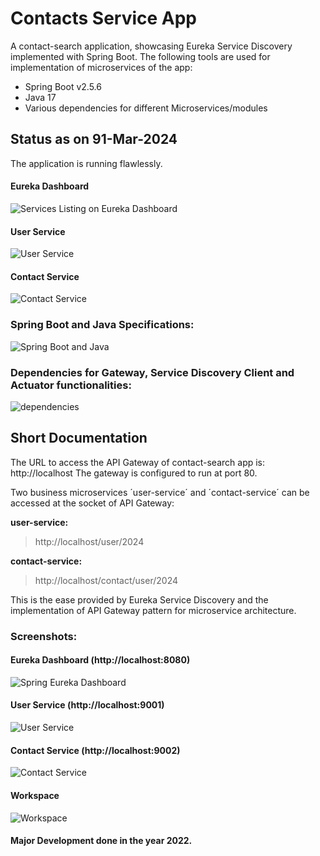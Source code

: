 # Contacts Service App
A contact-search application, showcasing Eureka Service Discovery implemented with Spring Boot.
The following tools are used for implementation of microservices of the app:
- Spring Boot v2.5.6
- Java 17
- Various dependencies for different Microservices/modules

## Status as on 91-Mar-2024
The application is running flawlessly.

#### Eureka Dashboard
![Services Listing on Eureka Dashboard](assets/images/screenshot.20240319.png)

#### User Service
![User Service](assets/images/user-service-20240319.png)

#### Contact Service
![Contact Service](assets/images/contact-service-20240319.png)

### Spring Boot and Java Specifications:
![Spring Boot and Java](assets/images/Spring-Boot-and-Java-versions.jpg)

### Dependencies for Gateway, Service Discovery Client and Actuator functionalities:
![dependencies](assets/images/dependencies.jpg)

## Short Documentation
The URL to access the API Gateway of contact-search app is:
http://localhost
The gateway is configured to run at port 80.

Two business microservices ´user-service´ and ´contact-service´ can be accessed at the socket of API Gateway:

**user-service:**
> http://localhost/user/2024

**contact-service:**
> http://localhost/contact/user/2024

This is the ease provided by Eureka Service Discovery and the implementation of API Gateway pattern for microservice architecture.

### Screenshots:

#### Eureka Dashboard (http://localhost:8080)
![Spring Eureka Dashboard](assets/images/Spring-Eureka-_-System-Status.png)

#### User Service (http://localhost:9001)
![User Service](assets/images/user-service.png)

#### Contact Service (http://localhost:9002)
![Contact Service](assets/images/contact-service.png)

#### Workspace
![Workspace](assets/images/workspace.png)

#### Major Development done in the year 2022.